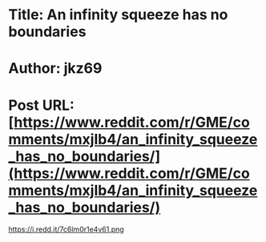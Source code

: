 # Title: An infinity squeeze has no boundaries
# Author: jkz69
# Post URL: [https://www.reddit.com/r/GME/comments/mxjlb4/an_infinity_squeeze_has_no_boundaries/](https://www.reddit.com/r/GME/comments/mxjlb4/an_infinity_squeeze_has_no_boundaries/)


https://i.redd.it/7c6lm0r1e4v61.png